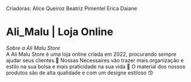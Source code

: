 Criadoras:
Alice Queiroz
Beatriz Pimentel
Erica Daiane

# Ali_Malu | Loja Online

_Sobre a Ali Malu Store_                       
A Ali Malu Store é uma loja online criada em 2022, procurando sempre ajudar seus clientes.🙂
Nossas Necessaires vão trazer mais organização e estilo na sua bolsa e mais praticidade na sua vida 💖
O material dos nossos produtos são de alta qualidade e com um designe estiloso 😙

